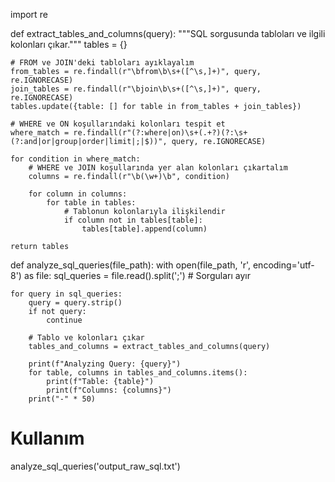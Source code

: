import re

def extract_tables_and_columns(query):
    """SQL sorgusunda tabloları ve ilgili kolonları çıkar."""
    tables = {}
    
    # FROM ve JOIN'deki tabloları ayıklayalım
    from_tables = re.findall(r"\bfrom\b\s+([^\s,]+)", query, re.IGNORECASE)
    join_tables = re.findall(r"\bjoin\b\s+([^\s,]+)", query, re.IGNORECASE)
    tables.update({table: [] for table in from_tables + join_tables})
    
    # WHERE ve ON koşullarındaki kolonları tespit et
    where_match = re.findall(r"(?:where|on)\s+(.+?)(?:\s+(?:and|or|group|order|limit|;|$))", query, re.IGNORECASE)
    
    for condition in where_match:
        # WHERE ve JOIN koşullarında yer alan kolonları çıkartalım
        columns = re.findall(r"\b(\w+)\b", condition)
        
        for column in columns:
            for table in tables:
                # Tablonun kolonlarıyla ilişkilendir
                if column not in tables[table]:
                    tables[table].append(column)
    
    return tables

def analyze_sql_queries(file_path):
    with open(file_path, 'r', encoding='utf-8') as file:
        sql_queries = file.read().split(';')  # Sorguları ayır

    for query in sql_queries:
        query = query.strip()
        if not query:
            continue

        # Tablo ve kolonları çıkar
        tables_and_columns = extract_tables_and_columns(query)

        print(f"Analyzing Query: {query}")
        for table, columns in tables_and_columns.items():
            print(f"Table: {table}")
            print(f"Columns: {columns}")
        print("-" * 50)

# Kullanım
analyze_sql_queries('output_raw_sql.txt')
